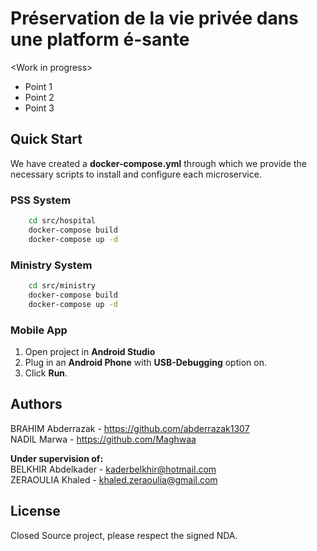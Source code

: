 <style>
    table {
        width: 100%;
    }
</style>

# Préservation de la vie privée dans une platform é-sante

\<Work in progress\>

- Point 1
- Point 2
- Point 3

## Quick Start

We have created a **docker-compose.yml** through which we provide the necessary scripts to install and configure each microservice.

### PSS System

```bash
    cd src/hospital
    docker-compose build
    docker-compose up -d
```

### Ministry System

```bash
    cd src/ministry
    docker-compose build
    docker-compose up -d
```

### Mobile App

1) Open project in **Android Studio**
2) Plug in an **Android Phone** with **USB-Debugging** option on.
3) Click **Run**.

## Authors

BRAHIM Abderrazak - <https://github.com/abderrazak1307>\
NADIL Marwa - <https://github.com/Maghwaa>

**Under supervision of:**\
BELKHIR Abdelkader - kaderbelkhir@hotmail.com\
ZERAOULIA Khaled - khaled.zeraoulia@gmail.com

## License

Closed Source project, please respect the signed NDA.
